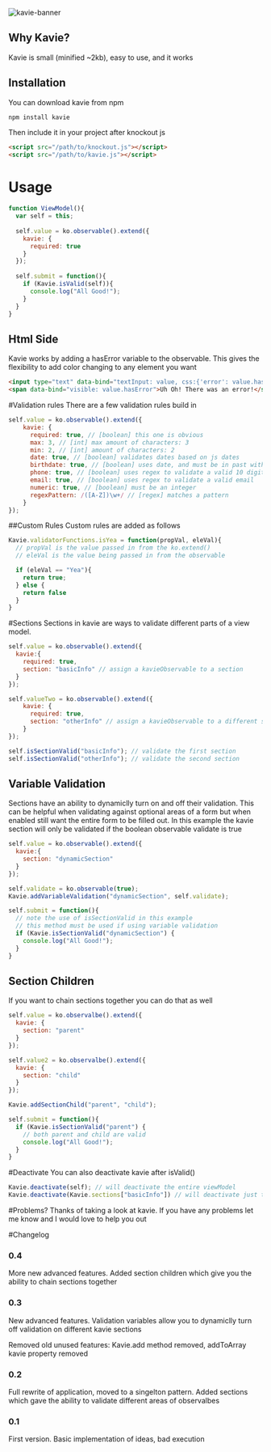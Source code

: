 ![kavie-banner](https://cloud.githubusercontent.com/assets/6363089/13166491/cafa75c2-d685-11e5-8be8-3f878a9454f7.png)

## Why Kavie?
Kavie is small (minified ~2kb), easy to use, and it works

## Installation
You can download kavie from npm
```
npm install kavie
```

Then include it in your project after knockout js
```html
<script src="/path/to/knockout.js"></script>
<script src="/path/to/kavie.js"></script>
```

# Usage

```javascript
function ViewModel(){
  var self = this;
  
  self.value = ko.observable().extend({
    kavie: {
      required: true
    }
  });
  
  self.submit = function(){
    if (Kavie.isValid(self)){
      console.log("All Good!");
    }
  }
}
```
## Html Side
Kavie works by adding a hasError variable to the observable. This gives the flexibility to add color changing to any element you want

```html
<input type="text" data-bind="textInput: value, css:{'error': value.hasError}"/>
<span data-bind="visible: value.hasError">Uh Oh! There was an error!</span>
```

#Validation rules
There are a few validation rules build in

```javascript
self.value = ko.observable().extend({
    kavie: {
      required: true, // [boolean] this one is obvious
      max: 3, // [int] max amount of characters: 3
      min: 2, // [int] amount of characters: 2
      date: true, // [boolean] validates dates based on js dates
      birthdate: true, // [boolean] uses date, and must be in past with persons age less than 120
      phone: true, // [boolean] uses regex to validate a valid 10 digit phone number
      email: true, // [boolean] uses regex to validate a valid email
      numeric: true, // [boolean] must be an integer
      regexPattern: /([A-Z])\w+/ // [regex] matches a pattern
    }
});
```

##Custom Rules
Custom rules are added as follows

```javascript
Kavie.validatorFunctions.isYea = function(propVal, eleVal){
  // propVal is the value passed in from the ko.extend()
  // eleVal is the value being passed in from the observable

  if (eleVal == "Yea"){
    return true;
  } else {
    return false
  }
}
```
#Sections
Sections in kavie are ways to validate different parts of a view model.

```javascript
self.value = ko.observable().extend({
  kavie:{
    required: true,
    section: "basicInfo" // assign a kavieObservable to a section
  }
});

self.valueTwo = ko.observable().extend({
    kavie: {
      required: true,
      section: "otherInfo" // assign a kavieObservable to a different section
    }
});

self.isSectionValid("basicInfo"); // validate the first section
self.isSectionValid("otherInfo"); // validate the second section
```

## Variable Validation
Sections have an ability to dynamiclly turn on and off their validation. This can be helpful when validating against optional areas of a form but when enabled still want the entire form to be filled out. In this example the kavie section will only be validated if the boolean observable validate is true

```javascript
self.value = ko.observable().extend({
  kavie:{
    section: "dynamicSection"
  }
});

self.validate = ko.observable(true);
Kavie.addVariableValidation("dynamicSection", self.validate);

self.submit = function(){
  // note the use of isSectionValid in this example
  // this method must be used if using variable validation
  if (Kavie.isSectionValid("dynamicSection") { 
    console.log("All Good!");
  }
}
```
## Section Children
If you want to chain sections together you can do that as well

```javascript
self.value = ko.observalbe().extend({
  kavie: {
    section: "parent"
  }
});

self.value2 = ko.observalbe().extend({
  kavie: {
    section: "child"
  }
});

Kavie.addSectionChild("parent", "child");

self.submit = function(){
  if (Kavie.isSectionValid("parent") { 
    // both parent and child are valid
    console.log("All Good!");
  }
}
```

#Deactivate
You can also deactivate kavie after isValid()

```javascript
Kavie.deactivate(self); // will deactivate the entire viewModel
Kavie.deactivate(Kavie.sections["basicInfo"]) // will deactivate just the basicInfo section
```

#Problems?
Thanks of taking a look at kavie. If you have any problems let me know and I would love to help you out


#Changelog

### 0.4
More new advanced features. Added section children which give you the ability to chain sections together

### 0.3
New advanced features. Validation variables allow you to dynamiclly turn off validation on different kavie sections

Removed old unused features: Kavie.add method removed, addToArray kavie property removed

### 0.2
Full rewrite of application, moved to a singelton pattern. Added sections which gave the ability to validate different areas of observalbes

### 0.1
First version. Basic implementation of ideas, bad execution
